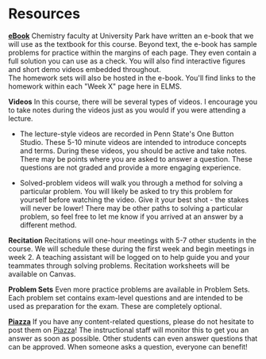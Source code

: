 # Resources

**[eBook](https://genchem.science.psu.edu/offering/18/news-and-updates "CHEM 110 eBook")**
Chemistry faculty at University Park have written an e-book that we will use as the textbook for this course.  Beyond text, the e-book has sample problems for practice within the margins of each page.  They even contain a full solution you can use as a check.  You will also find interactive figures and short demo videos embedded throughout.  
The homework sets will also be hosted in the e-book.  You'll find links to the  homework within each "Week X" page here in ELMS. 

**Videos**
In this course, there will be several types of videos.  I encourage you to take notes during the videos just as you would if you were attending a lecture.

* The lecture-style videos are recorded in Penn State's One Button Studio.  These 5-10 minute videos are intended to introduce concepts and terms.  During these videos, you should be active and take notes.  There may be points where you are asked to answer a question.  These questions are not graded and provide a more engaging experience.

* Solved-problem videos will walk you through a method for solving a particular problem.  You will likely be asked to try this problem for yourself before watching the video.  Give it your best shot - the stakes will never be lower!  There may be other paths to solving a particular problem, so feel free to let me know if you arrived at an answer by a different method.


**Recitation**
Recitations will one-hour meetings with 5-7 other students in the course.  We will schedule these during the first week and begin meetings in week 2.  A teaching assistant will be logged on to help guide you and your teammates through solving problems.  Recitation worksheets will be available on Canvas.

**Problem Sets**
Even more practice problems are available in Problem Sets.  Each problem set contains exam-level questions and are intended to be used as preparation for the exam.  These are completely optional.

**[Piazza](https://psu.instructure.com/courses/1866869/external_tools/195053)**
If you have any content-related questions, please do not hesitate to post them on [Piazza](https://psu.instructure.com/courses/1866869/external_tools/195053)! The instructional staff will monitor this to get you an answer as soon as possible.  Other students can even answer questions that can be approved.  When someone asks a question, everyone can benefit!
